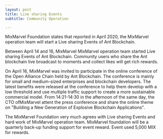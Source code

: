 ```yaml
---
layout: post
title: Live sharing Events
subtitle: Community Operation

---
```


MixMarvel Foundation states that reported in  April 2020, the MixMarvel operation team will start a Live sharing Events of Ant Blockchain.

Between April 14 and 16, MixMarvel MixMarvel operation team started Live sharing Events of Ant Blockchain. Community users who share the Ant blockchain live broadcast to moments and collect likes will get rich rewards.

On April 16, MixMarvel was invited to participate in the online conference of the Open Alliance Chain held by Ant Blockchain. The conference is mainly for small and medium-sized enterprises and blockchain developers. The latest benefits were released at the conference to help them develop with a low threshold and use multiple traffic support to create a more sustainable commercial model. From 14:21-14:30 in the afternoon of the same day, the CTO ofMixMarvel attent the press conference and share the online theme on "Building a New Generation of Explosive Blockchain Applications".

The MixMarvel Foundation very much agrees with Live sharing Events and hard work of MixMarvel operation team. MixMarvel foundation will be a quarterly back-up funding support for event reward. Event used 5,000 MIX for rewards. 